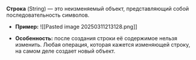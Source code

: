 
**Строка** (String) — это неизменяемый объект, представляющий собой последовательность символов.

- **Пример:**
![[Pasted image 20250311213128.png]]

- **Особенность:** после создания строки её содержимое нельзя изменить. Любая операция, которая кажется изменяющей строку, на самом деле создает новый объект.